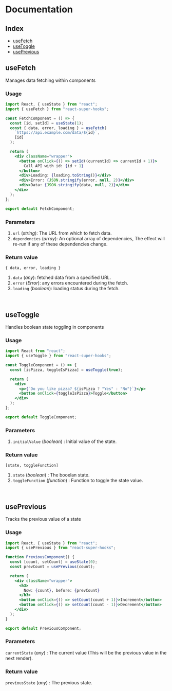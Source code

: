 # Documentation

## Index

- [useFetch](#usefetch)
- [useToggle](#usetoggle)
- [usePrevious](#useprevious)

## useFetch

Manages data fetching within components

### Usage

```jsx
import React, { useState } from "react";
import { useFetch } from "react-super-hooks";

const FetchComponent = () => {
  const [id, setId] = useState(1);
  const { data, error, loading } = useFetch(
    `https://api.example.com/data/${id}`,
    [id]
  );

  return (
    <div className="wrapper">
      <button onClick={() => setId((currentId) => currentId + 1)}>
        Call API with id: {id + 1}
      </button>
      <div>Loading: {loading.toString()}</div>
      <div>Error: {JSON.stringify(error, null, 2)}</div>
      <div>Data: {JSON.stringify(data, null, 2)}</div>
    </div>
  );
};

export default FetchComponent;
```

### Parameters

1. `url` (_string_): The URL from which to fetch data.
2. `dependencies` (_array_): An optional array of dependencies, The effect will re-run if any of these dependencies change.

### Return value

`{ data, error, loading }`

1. `data` (_any_): fetched data from a specified URL.
2. `error` (_Error_): any errors encountered during the fetch.
3. `loading` (_boolean_): loading status during the fetch.

</br>

## useToggle

Handles boolean state toggling in components

### Usage

```jsx
import React from "react";
import { useToggle } from "react-super-hooks";

const ToggleComponent = () => {
  const [isPizza, toggleIsPizza] = useToggle(true);

  return (
    <div>
      <p>{`Do you like pizza? ${isPizza ? "Yes" : "No"}`}</p>
      <button onClick={toggleIsPizza}>Toggle</button>
    </div>
  );
};

export default ToggleComponent;
```

### Parameters

1. `initialValue` (_boolean_) : Initial value of the state.

### Return value

`[state, toggleFunction]`

1. `state` (_boolean_) : The booelan state.
2. `toggleFunction` (_function_) : Function to toggle the state value.

</br>

## usePrevious

Tracks the previous value of a state

### Usage

```jsx
import React, { useState } from "react";
import { usePrevious } from "react-super-hooks";

function PreviousComponent() {
  const [count, setCount] = useState(0);
  const prevCount = usePrevious(count);

  return (
    <div className="wrapper">
      <h3>
        Now: {count}, before: {prevCount}
      </h3>
      <button onClick={() => setCount(count + 1)}>Increment</button>
      <button onClick={() => setCount(count - 1)}>Decrement</button>
    </div>
  );
}

export default PreviousComponent;
```

### Parameters

`currentState` (_any_) : The current value (This will be the previous value in the next render).

### Return value

`previousState` (_any_) : The previous state.

</br>
